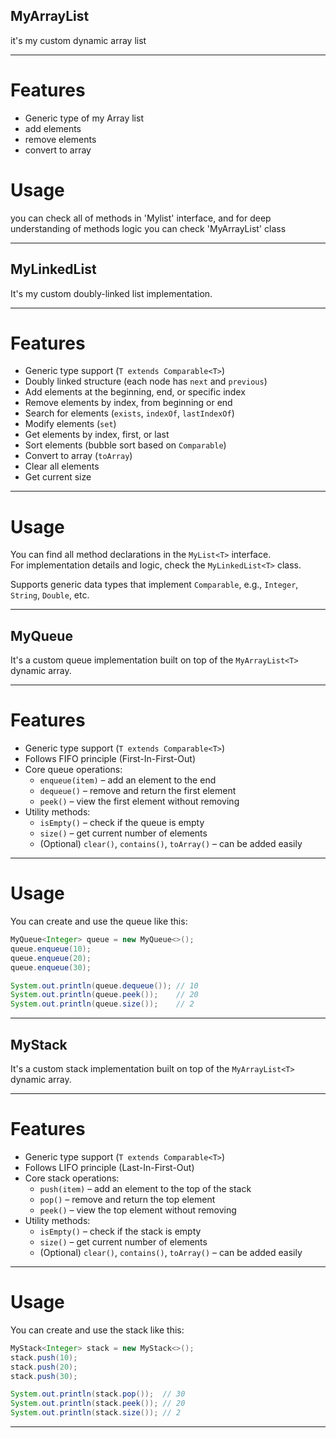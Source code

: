 ## MyArrayList
 
 it's my custom dynamic array list 

---


# Features
- Generic type of my Array list
- add elements
- remove elements
- convert to array

# Usage
you can check all of methods in 'Mylist' interface, and for deep understanding of methods logic you can check 'MyArrayList' class   



---

## MyLinkedList

It's my custom doubly-linked list implementation.

---

# Features
- Generic type support (`T extends Comparable<T>`)
- Doubly linked structure (each node has `next` and `previous`)
- Add elements at the beginning, end, or specific index
- Remove elements by index, from beginning or end
- Search for elements (`exists`, `indexOf`, `lastIndexOf`)
- Modify elements (`set`)
- Get elements by index, first, or last
- Sort elements (bubble sort based on `Comparable`)
- Convert to array (`toArray`)
- Clear all elements
- Get current size

---

# Usage

You can find all method declarations in the `MyList<T>` interface.  
For implementation details and logic, check the `MyLinkedList<T>` class.

Supports generic data types that implement `Comparable`, e.g., `Integer`, `String`, `Double`, etc.

---

## MyQueue

It's a custom queue implementation built on top of the `MyArrayList<T>` dynamic array.

---

# Features

- Generic type support (`T extends Comparable<T>`)
- Follows FIFO principle (First-In-First-Out)
- Core queue operations:
  - `enqueue(item)` – add an element to the end
  - `dequeue()` – remove and return the first element
  - `peek()` – view the first element without removing
- Utility methods:
  - `isEmpty()` – check if the queue is empty
  - `size()` – get current number of elements
  - (Optional) `clear()`, `contains()`, `toArray()` – can be added easily

---

# Usage

You can create and use the queue like this:

```java
MyQueue<Integer> queue = new MyQueue<>();
queue.enqueue(10);
queue.enqueue(20);
queue.enqueue(30);

System.out.println(queue.dequeue()); // 10
System.out.println(queue.peek());    // 20
System.out.println(queue.size());    // 2
```

---



## MyStack

It's a custom stack implementation built on top of the `MyArrayList<T>` dynamic array.

---

# Features

- Generic type support (`T extends Comparable<T>`)
- Follows LIFO principle (Last-In-First-Out)
- Core stack operations:
  - `push(item)` – add an element to the top of the stack
  - `pop()` – remove and return the top element
  - `peek()` – view the top element without removing
- Utility methods:
  - `isEmpty()` – check if the stack is empty
  - `size()` – get current number of elements
  - (Optional) `clear()`, `contains()`, `toArray()` – can be added easily

---

# Usage

You can create and use the stack like this:

```java
MyStack<Integer> stack = new MyStack<>();
stack.push(10);
stack.push(20);
stack.push(30);

System.out.println(stack.pop());  // 30
System.out.println(stack.peek()); // 20
System.out.println(stack.size()); // 2
```

---

